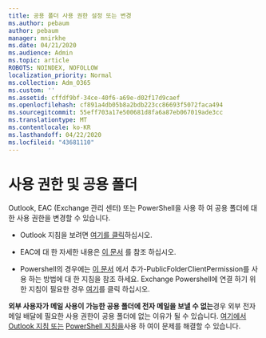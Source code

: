 ```yaml
---
title: 공용 폴더 사용 권한 설정 또는 변경
ms.author: pebaum
author: pebaum
manager: mnirkhe
ms.date: 04/21/2020
ms.audience: Admin
ms.topic: article
ROBOTS: NOINDEX, NOFOLLOW
localization_priority: Normal
ms.collection: Adm_O365
ms.custom: ''
ms.assetid: cffdf9bf-34ce-40f6-a69e-d02f17d9caef
ms.openlocfilehash: cf891a4db05b8a2bdb223cc86693f5072faca494
ms.sourcegitcommit: 55eff703a17e500681d8fa6a87eb067019ade3cc
ms.translationtype: MT
ms.contentlocale: ko-KR
ms.lasthandoff: 04/22/2020
ms.locfileid: "43681110"
---
```

# <a name="permissions-and-public-folders"></a>사용 권한 및 공용 폴더

Outlook, EAC (Exchange 관리 센터) 또는 PowerShell을 사용 하 여 공용 폴더에 대 한 사용 권한을 변경할 수 있습니다.
  
- Outlook 지침을 보려면 [여기를 클릭](https://support.office.com/article/Set-or-change-permissions-for-a-public-folder-b2e0440c-7873-48ec-9ff2-b1a20b723005.aspx)하십시오.
    
- EAC에 대 한 자세한 내용은 [이 문서](https://technet.microsoft.com/library/jj651147%28v=exchg.150%29.aspx.aspx#Anchor_1) 를 참조 하십시오. 
    
- Powershell의 경우에는 [이 문서](https://technet.microsoft.com/library/bb124743%28v=exchg.160%29.aspx.aspx) 에서 추가-PublicFolderClientPermission를 사용 하는 방법에 대 한 지침을 참조 하세요. Exchange Powershell에 연결 하기 위한 지침이 필요한 경우 [여기](https://technet.microsoft.com/library/jj984289%28v=exchg.160%29.aspx.aspx)를 클릭 하십시오.
    
**외부 사용자가 메일 사용이 가능한 공용 폴더에 전자 메일을 보낼 수 없는**경우 외부 전자 메일 배달에 필요한 사용 권한이 공용 폴더에 없는 이유가 될 수 있습니다. [여기에서 Outlook 지침 또는](https://technet.microsoft.com/library/aa997560%28v=exchg.150%29.aspx.aspx#Anchor_1) [PowerShell 지침을](https://support.microsoft.com/help/2984402/-5.7.1-smtp-550-5.7.1-resolver.rst.authrequired-nondelivery-report-when-external-users-try-to-send-mail-to-mail-enabled-public-folders-in-office-365.aspx)사용 하 여이 문제를 해결할 수 있습니다.
  

